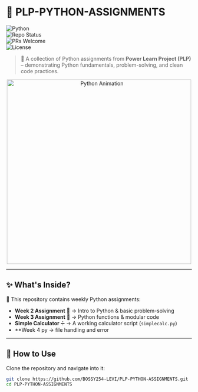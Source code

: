 # 🐍 PLP-PYTHON-ASSIGNMENTS  

![Python](https://img.shields.io/badge/Python-3.10%2B-blue?logo=python)  
![Repo Status](https://img.shields.io/badge/Status-Active-success?style=flat-square)  
![PRs Welcome](https://img.shields.io/badge/PRs-Welcome-brightgreen?style=flat-square)  
![License](https://img.shields.io/badge/License-MIT-yellow.svg)  

> 📘 A collection of Python assignments from **Power Learn Project (PLP)** – demonstrating Python fundamentals, problem-solving, and clean code practices.  

<p align="center">
  <img src="https://media.giphy.com/media/coxQHKASG60HrHtvkt/giphy.gif" width="500" alt="Python Animation">
</p>  

---

## ✨ What's Inside?  

📂 This repository contains weekly Python assignments:  

- **Week 2 Assignment** 📝 → Intro to Python & basic problem-solving  
- **Week 3 Assignment** 🔧 → Python functions & modular code  
- **Simple Calculator** ➗ → A working calculator script (`simplecalc.py`)
- **Week 4 py   → file handling and error            

---

## 🚀 How to Use  

Clone the repository and navigate into it:  

```bash
git clone https://github.com/BOSSY254-LEVI/PLP-PYTHON-ASSIGNMENTS.git
cd PLP-PYTHON-ASSIGNMENTS
